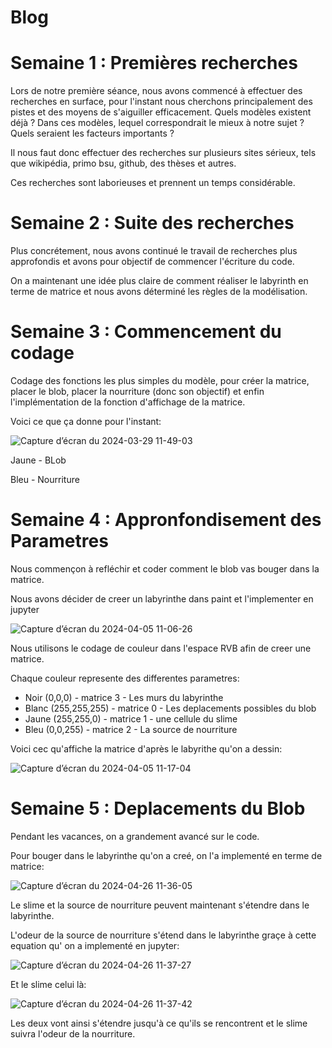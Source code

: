 # Blog 

# Semaine 1 : Premières recherches

Lors de notre première séance, nous avons commencé à effectuer des recherches en surface, pour l'instant nous cherchons principalement des pistes et des moyens de s'aiguiller efficacement.
Quels modèles existent déjà ? Dans ces modèles, lequel correspondrait le mieux à notre sujet ? Quels seraient les facteurs importants ? 

Il nous faut donc effectuer des recherches sur plusieurs sites sérieux, tels que wikipédia, primo bsu, github, des thèses et autres. 

Ces recherches sont laborieuses et prennent un temps considérable.

# Semaine 2 : Suite des recherches

Plus concrétement, nous avons continué le travail de recherches plus approfondis et avons pour objectif de commencer l'écriture du code. 

On a maintenant une idée plus claire de comment réaliser le labyrinth en terme de matrice et nous avons déterminé les règles de la modélisation.

# Semaine 3 : Commencement du codage

Codage des fonctions les plus simples du modèle, pour créer la matrice, placer le blob, placer la nourriture (donc son objectif) et enfin l'implémentation de la fonction d'affichage de la matrice.

Voici ce que ça donne pour l'instant:

![Capture d’écran du 2024-03-29 11-49-03](https://github.com/are-dynamic-2024-g4/croissance-du-blob/assets/160231182/b733a601-a910-41ff-a09b-f628b94e0902)

Jaune - BLob

Bleu - Nourriture

# Semaine 4 : Appronfondisement des Parametres

Nous commençon à refléchir et coder comment le blob vas bouger dans la matrice.

Nous avons décider de creer un labyrinthe dans paint et l'implementer en jupyter

![Capture d’écran du 2024-04-05 11-06-26](https://github.com/are-dynamic-2024-g4/croissance-du-blob/assets/160231182/594f70bd-a9bb-491f-a64b-bec33065355f)

Nous utilisons le codage de couleur dans l'espace RVB afin de creer une matrice.

Chaque couleur represente des differentes parametres:
- Noir (0,0,0) -  matrice 3 - Les murs du labyrinthe
- Blanc (255,255,255) - matrice 0 - Les deplacements possibles du blob
- Jaune (255,255,0) - matrice 1 - une cellule du slime
- Bleu (0,0,255) - matrice 2 - La source de nourriture


Voici cec qu'affiche la matrice d'après le labyrithe qu'on a dessin:

![Capture d’écran du 2024-04-05 11-17-04](https://github.com/are-dynamic-2024-g4/croissance-du-blob/assets/160231182/29440698-00af-4562-88b2-d78776f7ae18)


# Semaine 5 : Deplacements du Blob

Pendant les vacances, on a grandement avancé sur le code.

Pour bouger dans le labyrinthe qu'on a creé, on l'a implementé en terme de matrice:

![Capture d’écran du 2024-04-26 11-36-05](https://github.com/are-dynamic-2024-g4/croissance-du-blob/assets/160231182/be429b4c-0a4f-41a0-8a2e-5a72682c0b10)

Le slime et la source de nourriture peuvent maintenant s'étendre dans le labyrinthe. 

L'odeur de la source de nourriture s'étend dans le labyrinthe graçe à cette equation qu' on a implementé en jupyter:

![Capture d’écran du 2024-04-26 11-37-27](https://github.com/are-dynamic-2024-g4/croissance-du-blob/assets/160231182/12d1005a-41d2-406f-bb67-68df6a9183d9)

Et le slime celui là:

![Capture d’écran du 2024-04-26 11-37-42](https://github.com/are-dynamic-2024-g4/croissance-du-blob/assets/160231182/cef01be5-3dbe-49e1-96e8-3a8becd0ce7c)


Les deux vont ainsi s'étendre jusqu'à ce qu'ils se rencontrent et le slime suivra l'odeur de la nourriture.
